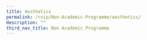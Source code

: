 ```yaml
---
title: Aesthetics
permalink: /rvip/Non-Academic-Programme/aesthetics/
description: ""
third_nav_title: Non Academic Programme
---
```

